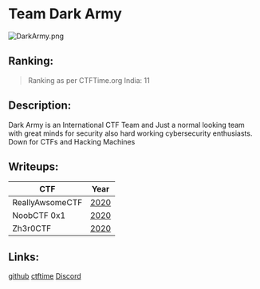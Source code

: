 # Team Dark Army
![DarkArmy.png](https://ctftime.org/media/cache/d0/c0/d0c00e45cf298278fbbc457f42129aea.png)
## Ranking:
>Ranking as per CTFTime.org 
India: 11

## Description:

Dark Army is an International CTF Team and Just a normal looking team with great minds for security also hard working cybersecurity enthusiasts. 
Down for CTFs and Hacking Machines

## Writeups:

|                    CTF                |       Year        |
|------------------------------|----------------|
|       ReallyAwsomeCTF     |       [2020](https://github.com/DarkArmy-ctf/ctf-writeups/tree/master/ractf)     |
|           NoobCTF 0x1         |       [2020](https://github.com/DarkArmy-ctf/ctf-writeups/tree/master/noobCTF)    |
|             Zh3r0CTF             |       [2020](https://github.com/DarkArmy-ctf/ctf-writeups/tree/master/zh3r0ctf)    |

## Links:
[github](github.com/TeamDarkArmy)
[ctftime](https://ctftime.org/team/26569)
[Discord](https://discord.gg/b4YKgju)

